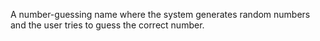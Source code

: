 A number-guessing name where the system generates random numbers and the user tries to guess the correct number.
